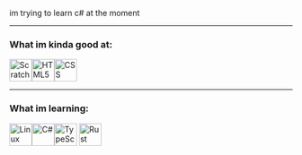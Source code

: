 im trying to learn c# at the moment

-- --
<!--Credits to Drominito for the idea-->
### What im kinda good at:
<img src="https://store-images.s-microsoft.com/image/apps.40776.14205598541777108.d0471565-31cc-4061-beba-0830f2c9a787.eba0a281-e478-4e81-887e-5751e6b77e41?h=210" alt="Scratch 3 (i had to learn it fot school)" width="40" height="40"><img src="https://cdn.jsdelivr.net/gh/devicons/devicon/icons/html5/html5-original.svg" width="40" height="40" alt="HTML5"><img src="https://cdn.jsdelivr.net/gh/devicons/devicon/icons/css3/css3-original.svg" width="40" height="40" alt="CSS">
-- --
### What im learning:
<img src="https://cdn.jsdelivr.net/gh/devicons/devicon/icons/linux/linux-original.svg" width="40" height="40" alt="Linux"><img src="https://cdn.jsdelivr.net/gh/devicons/devicon/icons/csharp/csharp-original.svg" width="40" height="40" alt="C#"><img src="https://cdn.jsdelivr.net/gh/devicons/devicon/icons/typescript/typescript-original.svg" width="40" height="40" alt="TypeScript"> <img src="https://cdn.jsdelivr.net/gh/devicons/devicon/icons/rust/rust-original.svg" width="40" height="40" alt="Rust">
